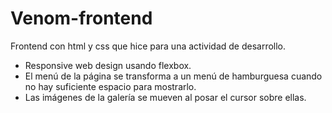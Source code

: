 # Venom-frontend
Frontend con html y css que hice para una actividad de desarrollo.

- Responsive web design usando flexbox.
- El menú de la página se transforma a un menú de hamburguesa cuando no hay suficiente espacio para mostrarlo.
- Las imágenes de la galería se mueven al posar el cursor sobre ellas.
